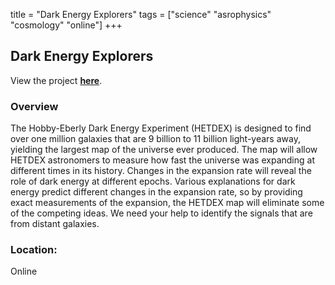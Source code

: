 title = "Dark Energy Explorers"
tags = ["science" "asrophysics" "cosmology" "online"]
+++

## Dark Energy Explorers

View the project [**here**](https://www.zooniverse.org/projects/erinmc/dark-energy-explorers).

### Overview

The Hobby-Eberly Dark Energy Experiment (HETDEX) is designed to find over one million galaxies that are 9 billion to 11 billion light-years away, yielding the largest map of the universe ever produced. The map will allow HETDEX astronomers to measure how fast the universe was expanding at different times in its history. Changes in the expansion rate will reveal the role of dark energy at different epochs. Various explanations for dark energy predict different changes in the expansion rate, so by providing exact measurements of the expansion, the HETDEX map will eliminate some of the competing ideas. We need your help to identify the signals that are from distant galaxies.

### Location:
Online
